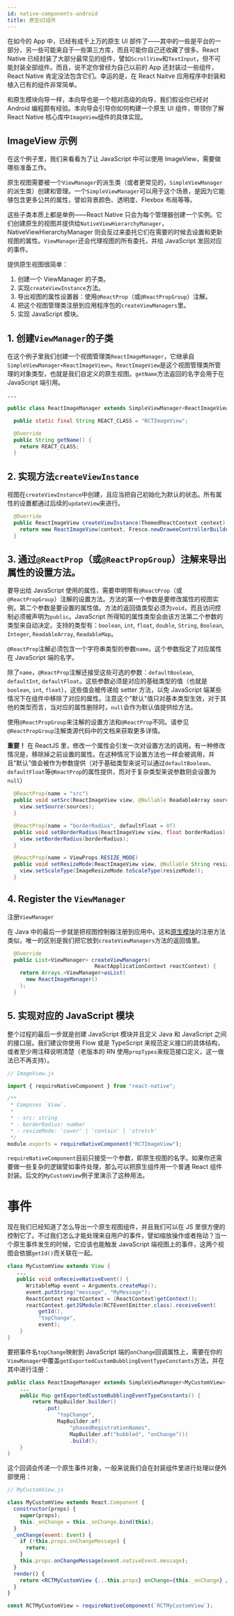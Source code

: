 ```yaml
---
id: native-components-android
title: 原生UI组件
---
```


在如今的 App 中，已经有成千上万的原生 UI 部件了——其中的一些是平台的一部分，另一些可能来自于一些第三方库，而且可能你自己还收藏了很多。React Native 已经封装了大部分最常见的组件，譬如`ScrollView`和`TextInput`，但不可能封装全部组件。而且，说不定你曾经为自己以前的 App 还封装过一些组件，React Native 肯定没法包含它们。幸运的是，在 React Naitve 应用程序中封装和植入已有的组件非常简单。

和原生模块向导一样，本向导也是一个相对高级的向导，我们假设你已经对 Android 编程颇有经验。本向导会引导你如何构建一个原生 UI 组件，带领你了解 React Native 核心库中`ImageView`组件的具体实现。

## ImageView 示例

在这个例子里，我们来看看为了让 JavaScript 中可以使用 ImageView，需要做哪些准备工作。

原生视图需要被一个`ViewManager`的派生类（或者更常见的，`SimpleViewManager`的派生类）创建和管理。一个`SimpleViewManager`可以用于这个场景，是因为它能够包含更多公共的属性，譬如背景颜色、透明度、Flexbox 布局等等。

这些子类本质上都是单例——React Native 只会为每个管理器创建一个实例。它们创建原生的视图并提供给`NativeViewHierarchyManager`，NativeViewHierarchyManager 则会反过来委托它们在需要的时候去设置和更新视图的属性。`ViewManager`还会代理视图的所有委托，并给 JavaScript 发回对应的事件。

提供原生视图很简单：

1.  创建一个 ViewManager 的子类。
2.  实现`createViewInstance`方法。
3.  导出视图的属性设置器：使用`@ReactProp`（或`@ReactPropGroup`）注解。
4.  把这个视图管理类注册到应用程序包的`createViewManagers`里。
5.  实现 JavaScript 模块。

## 1. 创建`ViewManager`的子类

在这个例子里我们创建一个视图管理类`ReactImageManager`，它继承自`SimpleViewManager<ReactImageView>`。`ReactImageView`是这个视图管理类所管理的对象类型，也就是我们自定义的原生视图。`getName`方法返回的名字会用于在 JavaScript 端引用。

```java
...

public class ReactImageManager extends SimpleViewManager<ReactImageView> {

  public static final String REACT_CLASS = "RCTImageView";

  @Override
  public String getName() {
    return REACT_CLASS;
  }
```

## 2. 实现方法`createViewInstance`

视图在`createViewInstance`中创建，且应当把自己初始化为默认的状态。所有属性的设置都通过后续的`updateView`来进行。

```java
  @Override
  public ReactImageView createViewInstance(ThemedReactContext context) {
    return new ReactImageView(context, Fresco.newDraweeControllerBuilder(), mCallerContext);
  }
```

## 3. 通过`@ReactProp`（或`@ReactPropGroup`）注解来导出属性的设置方法。

要导出给 JavaScript 使用的属性，需要申明带有`@ReactProp`（或`@ReactPropGroup`）注解的设置方法。方法的第一个参数是要修改属性的视图实例，第二个参数是要设置的属性值。方法的返回值类型必须为`void`，而且访问控制必须被声明为`public`。JavaScript 所得知的属性类型会由该方法第二个参数的类型来自动决定。支持的类型有：`boolean`, `int`, `float`, `double`, `String`, `Boolean`, `Integer`, `ReadableArray`, `ReadableMap`。

`@ReactProp`注解必须包含一个字符串类型的参数`name`。这个参数指定了对应属性在 JavaScript 端的名字。

除了`name`，`@ReactProp`注解还接受这些可选的参数：`defaultBoolean`, `defaultInt`, `defaultFloat`。这些参数必须是对应的基础类型的值（也就是`boolean`, `int`, `float`），这些值会被传递给 setter 方法，以免 JavaScript 端某些情况下在组件中移除了对应的属性。注意这个"默认"值只对基本类型生效，对于其他的类型而言，当对应的属性删除时，`null`会作为默认值提供给方法。

使用`@ReactPropGroup`来注解的设置方法和`@ReactProp`不同。请参见`@ReactPropGroup`注解类源代码中的文档来获取更多详情。

**重要！** 在 ReactJS 里，修改一个属性会引发一次对设置方法的调用。有一种修改情况是，移除掉之前设置的属性。在这种情况下设置方法也一样会被调用，并且“默认”值会被作为参数提供（对于基础类型来说可以通过`defaultBoolean`、`defaultFloat`等`@ReactProp`的属性提供，而对于复杂类型来说参数则会设置为`null`）

```java
  @ReactProp(name = "src")
  public void setSrc(ReactImageView view, @Nullable ReadableArray sources) {
    view.setSource(sources);
  }

  @ReactProp(name = "borderRadius", defaultFloat = 0f)
  public void setBorderRadius(ReactImageView view, float borderRadius) {
    view.setBorderRadius(borderRadius);
  }

  @ReactProp(name = ViewProps.RESIZE_MODE)
  public void setResizeMode(ReactImageView view, @Nullable String resizeMode) {
    view.setScaleType(ImageResizeMode.toScaleType(resizeMode));
  }
```

## 4. Register the `ViewManager`

注册`ViewManager`

在 Java 中的最后一步就是把视图控制器注册到应用中。这和[原生模块](native-modules-android.md)的注册方法类似，唯一的区别是我们把它放到`createViewManagers`方法的返回值里。

```java
  @Override
  public List<ViewManager> createViewManagers(
                            ReactApplicationContext reactContext) {
    return Arrays.<ViewManager>asList(
      new ReactImageManager()
    );
  }
```

## 5. 实现对应的 JavaScript 模块

整个过程的最后一步就是创建 JavaScript 模块并且定义 Java 和 JavaScript 之间的接口层。我们建议你使用 Flow 或是 TypeScript 来规范定义接口的具体结构，或者至少用注释说明清楚（老版本的 RN 使用`propTypes`来规范接口定义，这一做法已不再支持）。

```jsx
// ImageView.js

import { requireNativeComponent } from "react-native";

/**
 * Composes `View`.
 *
 * - src: string
 * - borderRadius: number
 * - resizeMode: 'cover' | 'contain' | 'stretch'
 */
module.exports = requireNativeComponent("RCTImageView");
```

`requireNativeComponent`目前只接受一个参数，即原生视图的名字。如果你还需要做一些复杂的逻辑譬如事件处理，那么可以把原生组件用一个普通 React 组件封装。后文的`MyCustomView`例子里演示了这种用法。

# 事件

现在我们已经知道了怎么导出一个原生视图组件，并且我们可以在 JS 里很方便的控制它了。不过我们怎么才能处理来自用户的事件，譬如缩放操作或者拖动？当一个原生事件发生的时候，它应该也能触发 JavaScript 端视图上的事件，这两个视图会依据`getId()`而关联在一起。

```java
class MyCustomView extends View {
   ...
   public void onReceiveNativeEvent() {
      WritableMap event = Arguments.createMap();
      event.putString("message", "MyMessage");
      ReactContext reactContext = (ReactContext)getContext();
      reactContext.getJSModule(RCTEventEmitter.class).receiveEvent(
          getId(),
          "topChange",
          event);
    }
}
```

要把事件名`topChange`映射到 JavaScript 端的`onChange`回调属性上，需要在你的`ViewManager`中覆盖`getExportedCustomBubblingEventTypeConstants`方法，并在其中进行注册：

```java
public class ReactImageManager extends SimpleViewManager<MyCustomView> {
    ...
    public Map getExportedCustomBubblingEventTypeConstants() {
        return MapBuilder.builder()
            .put(
                "topChange",
                MapBuilder.of(
                    "phasedRegistrationNames",
                    MapBuilder.of("bubbled", "onChange")))
                    .build();
    }
}
```

这个回调会传递一个原生事件对象，一般来说我们会在封装组件里进行处理以便外部使用：

```jsx
// MyCustomView.js

class MyCustomView extends React.Component {
  constructor(props) {
    super(props);
    this._onChange = this._onChange.bind(this);
  }
  _onChange(event: Event) {
    if (!this.props.onChangeMessage) {
      return;
    }
    this.props.onChangeMessage(event.nativeEvent.message);
  }
  render() {
    return <RCTMyCustomView {...this.props} onChange={this._onChange} />;
  }
}

const RCTMyCustomView = requireNativeComponent(`RCTMyCustomView`);
```
